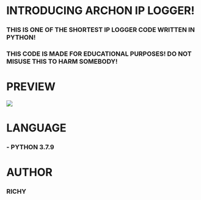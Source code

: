 # INTRODUCING ARCHON IP LOGGER!
### THIS IS ONE OF THE SHORTEST IP LOGGER CODE WRITTEN IN PYTHON!
### THIS CODE IS MADE FOR EDUCATIONAL PURPOSES! DO NOT MISUSE THIS TO HARM SOMEBODY!
# PREVIEW 
<img src="https://image.prntscr.com/image/ELFzuvcxSxGfr0SlnMiPhw.png"></img><br>
# LANGUAGE
### - PYTHON 3.7.9
# AUTHOR 
### RICHY

